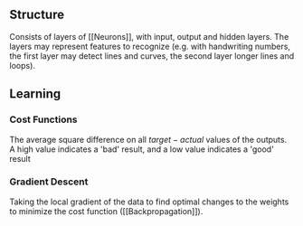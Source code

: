 ## Structure
Consists of layers of [[Neurons]], with input, output and hidden layers. 
The layers may represent features to recognize (e.g. with handwriting numbers, the first layer may detect lines and curves, the second layer longer lines and loops). 
## Learning
### Cost Functions
The average square difference on all $target - actual$ values of the outputs. A high value indicates a 'bad' result, and a low value indicates a 'good' result
### Gradient Descent
Taking the local gradient of the data to find optimal changes to the weights to minimize the cost function ([[Backpropagation]]).  